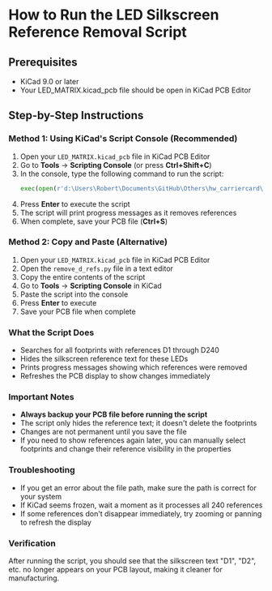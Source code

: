 # How to Run the LED Silkscreen Reference Removal Script

## Prerequisites
- KiCad 9.0 or later
- Your LED_MATRIX.kicad_pcb file should be open in KiCad PCB Editor

## Step-by-Step Instructions

### Method 1: Using KiCad's Script Console (Recommended)
1. Open your `LED_MATRIX.kicad_pcb` file in KiCad PCB Editor
2. Go to **Tools** → **Scripting Console** (or press **Ctrl+Shift+C**)
3. In the console, type the following command to run the script:
   ```python
   exec(open(r'd:\Users\Robert\Documents\GitHub\Others\hw_carriercard\ADDONS\LED_MATRIX\remove_d_refs.py').read())
   ```
4. Press **Enter** to execute the script
5. The script will print progress messages as it removes references
6. When complete, save your PCB file (**Ctrl+S**)

### Method 2: Copy and Paste (Alternative)
1. Open your `LED_MATRIX.kicad_pcb` file in KiCad PCB Editor
2. Open the `remove_d_refs.py` file in a text editor
3. Copy the entire contents of the script
4. Go to **Tools** → **Scripting Console** in KiCad
5. Paste the script into the console
6. Press **Enter** to execute
7. Save your PCB file when complete

### What the Script Does
- Searches for all footprints with references D1 through D240
- Hides the silkscreen reference text for these LEDs
- Prints progress messages showing which references were removed
- Refreshes the PCB display to show changes immediately

### Important Notes
- **Always backup your PCB file before running the script**
- The script only hides the reference text; it doesn't delete the footprints
- Changes are not permanent until you save the file
- If you need to show references again later, you can manually select footprints and change their reference visibility in the properties

### Troubleshooting
- If you get an error about the file path, make sure the path is correct for your system
- If KiCad seems frozen, wait a moment as it processes all 240 references
- If some references don't disappear immediately, try zooming or panning to refresh the display

### Verification
After running the script, you should see that the silkscreen text "D1", "D2", etc. no longer appears on your PCB layout, making it cleaner for manufacturing.
